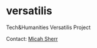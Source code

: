 # versatilis
Tech&amp;Humanities Versatilis Project

Contact: [Micah Sherr](https://micahsherr.com)

